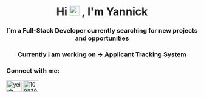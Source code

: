 <h1 align="center">Hi <img src="https://media.giphy.com/media/hvRJCLFzcasrR4ia7z/giphy.gif" width="25px"> , I'm Yannick</h1>
<h3 align="center">I`m a Full-Stack Developer currently searching for new projects and opportunities</h3>
<p align="left">
    <h3 align="center">Currently i am working on -> <a href="https://github.com/yeich/Applicant-Tracking-System"> Applicant Tracking System </a></h3>
</p>

<h3 align="left">Connect with me:</h3>
<p align="left">
<a href="https://dev.to/yeich" target="blank"><img align="center" src="https://cdn.jsdelivr.net/npm/simple-icons@3.0.1/icons/dev-dot-to.svg" alt="yeich" height="30" width="40" /></a>
<a href="https://stackoverflow.com/users/10983010" target="blank"><img align="center" src="https://raw.githubusercontent.com/rahuldkjain/github-profile-readme-generator/master/src/images/icons/Social/stack-overflow.svg" alt="10983010" height="30" width="40" /></a>
</p>
